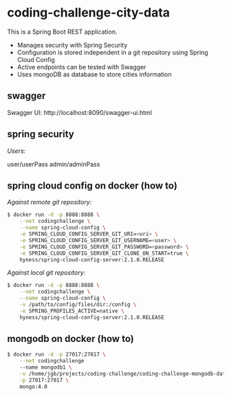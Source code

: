 # coding-challenge-city-data

This is a Spring Boot REST application.
- Manages security with Spring Security
- Configuration is stored independent in a git repository using Spring Cloud Config
- Active endpoints can be tested with Swagger
- Uses mongoDB as database to store cities information

## swagger

Swagger UI: http://localhost:8090/swagger-ui.html

## spring security

*Users:*

user/userPass
admin/adminPass

## spring cloud config on docker (how to)

*Against remote git repository:*
```bash
$ docker run -d -p 8888:8888 \
    --net codingchallenge \
    --name spring-cloud-config \
    -e SPRING_CLOUD_CONFIG_SERVER_GIT_URI=<uri> \
    -e SPRING_CLOUD_CONFIG_SERVER_GIT_USERNAME=<user> \
    -e SPRING_CLOUD_CONFIG_SERVER_GIT_PASSWORD=<password> \
    -e SPRING_CLOUD_CONFIG_SERVER_GIT_CLONE_ON_START=true \
    hyness/spring-cloud-config-server:2.1.0.RELEASE
```
*Against local git repository:*
```bash
$ docker run -d -p 8888:8888 \
    --net codingchallenge \
    --name spring-cloud-config \
    -v /path/to/config/files/dir:/config \
    -e SPRING_PROFILES_ACTIVE=native \
    hyness/spring-cloud-config-server:2.1.0.RELEASE
```

## mongodb on docker (how to)

```bash
$ docker run -d -p 27017:27017 \
    --net codingchallenge
    --name mongodb1 \
    -v /home/jgb/projects/coding-challenge/coding-challenge-mongodb-datadir:/data/db \
    -p 27017:27017 \
    mongo:4.0
```
